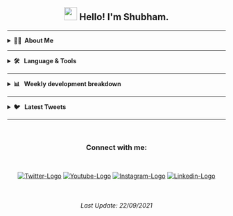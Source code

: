 <!-- Greeting Message | START  -->

<h2 align="center"> <img width="30px" src="https://imshubbh.com/Github/waving-hand.gif" /> Hello! I'm Shubham. </h2>

<!-- Greeting Message | END  -->

---

<!-- About ME | START  -->

<details>
  <summary><b>👨‍💻&nbsp; About Me </b></summary>

  <br>

- 🌱 &nbsp; I’m currently learning **Js and React**
- 💬 &nbsp; Ask me about **Js, React and Python**
- 📫 &nbsp; How to reach me: [@imshubbh](https://twitter.com/imshubbh) on Twitter
- ⚡ &nbsp; Fun fact: Big Fan of the :v: emoji

</details>

<!-- About ME | END  -->

---

<!-- Language And Tools | START  -->

<details>
  <summary><b>🛠️ &nbsp; Language & Tools  </b></summary>
  <br/>

<div align="center">

[![Html](https://img.shields.io/badge/HTML5-E34F26?style=for-the-badge&logo=html5&logoColor=white)][website]
[![CSS](https://img.shields.io/badge/CSS3-1572B6?style=for-the-badge&logo=css3&logoColor=white)][website]
[![JavaScript](https://img.shields.io/badge/JavaScript-F7DF1E?style=for-the-badge&logo=javascript&logoColor=black)][website]
[![Python](https://img.shields.io/badge/Python-3776AB?style=for-the-badge&logo=python&logoColor=white)][website]
[![Json](https://img.shields.io/badge/json-5E5C5C?style=for-the-badge&logo=json&logoColor=white)][website]

[![React](https://img.shields.io/badge/React-20232A?style=for-the-badge&logo=react&logoColor=61DAFB)][website]
[![Django](https://img.shields.io/badge/Django-092E20?style=for-the-badge&logo=django&logoColor=green)][website]
[![Bootstrap](https://img.shields.io/badge/Bootstrap-563D7C?style=for-the-badge&logo=bootstrap&logoColor=white)][website]

[![VS](https://img.shields.io/badge/Visual_Studio_Code-0078D4?style=for-the-badge&logo=visual%20studio%20code&logoColor=white)][website]

</div>

</details>
<!-- Language And Tools | END   -->

---

<!-- Weekly Breakdown | START  -->

<details>
  <summary><b>📊 &nbsp; Weekly development breakdown </b></summary>
  <br/>

<!--START_SECTION:waka-->

```text
HTML         2 mins          ████████████████████████▓   98.01 %
JavaScript   0 secs          ▒░░░░░░░░░░░░░░░░░░░░░░░░   01.99 %
```

<!--END_SECTION:waka-->

</details>

<!-- Weekly Breakdown | END  -->

<!-- Current Reading | START  -->

  <!-- <b>📚 &nbsp; Books I'm currently reading </b></summary>
  <br/> -->

<!-- GOODREADS-LIST:START -->

<!-- GOODREADS-LIST:END -->

<!-- <p align="center">📚 &nbsp; Last 5 Books I've Read 🤓 </p> -->

<!-- GOODREADS-READ-LIST:START -->

<!-- GOODREADS-READ-LIST:END -->

<!-- Current Reading | END  -->

---

<!-- Latest Tweets | START  -->

<details>

<summary><b> 🐦 &nbsp; Latest Tweets</b></summary>
<br>

<p align="center"><a href="https://twitter.com/imshubbh"><img src="https://github-readme-twitter.gazf.vercel.app/api?id=imshubbh&show_reply=off&amp;layout=wide" alt="github-readme-twitter"></a></p>
</div>

</details>

<!-- Latest Tweets | END   -->

---

<!-- Social Profile | START  -->

<br>
<h3 align="center">Connect with me:</h3>
<br>
<div align="center">

[![Twitter-Logo](https://img.shields.io/badge/Twitter-1DA1F2?style=for-the-badge&logo=twitter&logoColor=white)][twitter]
[![Youtube-Logo](https://img.shields.io/badge/YouTube-FF0000?style=for-the-badge&logo=youtube&logoColor=white)][youtube]
[![Instagram-Logo](https://img.shields.io/badge/Instagram-E4405F?style=for-the-badge&logo=instagram&logoColor=white)][instagram]
[![Linkedin-Logo](https://img.shields.io/badge/LinkedIn-0077B5?style=for-the-badge&logo=linkedin&logoColor=white)][linkedin]

<!-- Social Profile | END -->

<br>
<div align="center">

<h6>Last Update: 22/09/2021</h6>

<div>

<!-- Social MEDIA  -->

[website]: https://imshubbh.com
[facebook]: https://facebook.com/imshubbh
[youtube]: https://youtube.com/c/imshubbh
[twitter]: https://twitter.com/imshubbh
[instagram]: https://instagram.com/imshubbh
[github]: https://github.com/imshubbh
[linkedin]: https://linkedin.com/in/imshubbh/
